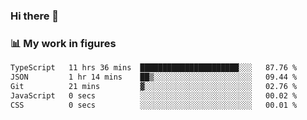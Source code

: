### Hi there 👋

### 📊 My work in figures

<!--START_SECTION:waka-->

```txt
TypeScript   11 hrs 36 mins  ██████████████████████░░░   87.76 %
JSON         1 hr 14 mins    ██▒░░░░░░░░░░░░░░░░░░░░░░   09.44 %
Git          21 mins         ▓░░░░░░░░░░░░░░░░░░░░░░░░   02.76 %
JavaScript   0 secs          ░░░░░░░░░░░░░░░░░░░░░░░░░   00.02 %
CSS          0 secs          ░░░░░░░░░░░░░░░░░░░░░░░░░   00.01 %
```

<!--END_SECTION:waka-->

